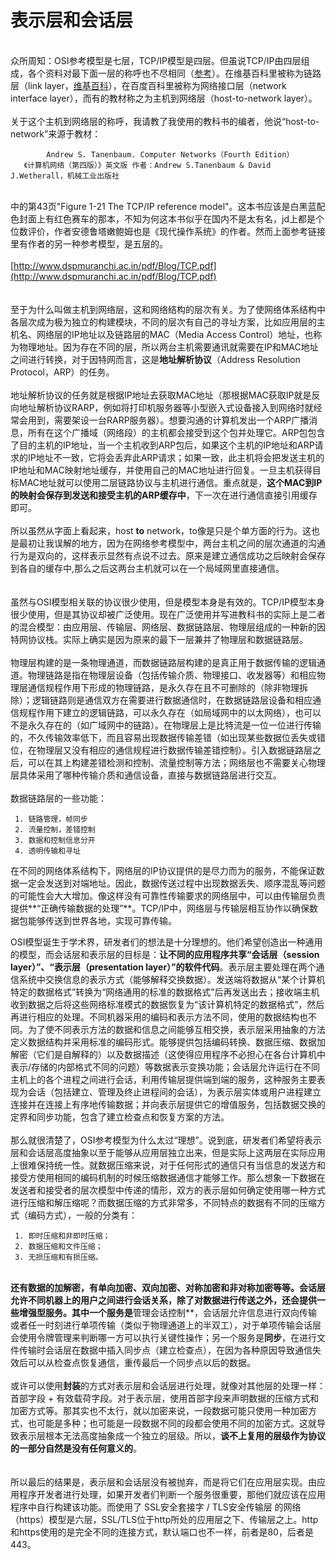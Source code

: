 # 表示层和会话层


<br />众所周知：OSI参考模型是七层，TCP/IP模型是四层。但虽说TCP/IP由四层组成，各个资料对最下面一层的称呼也不尽相同（[参考](https://en.m.wikipedia.org/wiki/Internet_protocol_suite#Layer_names_and_number_of_layers_in_the_literature)）。在维基百科里被称为链路层（link layer，[维基百科](https://en.m.wikipedia.org/wiki/Internet_protocol_suite)），在百度百科里被称为网络接口层（network interface layer），而有的教材称之为主机到网络层（host-to-network layer）。<br />
<br />关于这个主机到网络层的称呼，我请教了我使用的教科书的编者，他说“host-to-network”来源于教材：<br />

```
		Andrew S. Tanenbaum. Computer Networks（Fourth Edition）
   《计算机网络（第四版）》英文版 作者：Andrew S.Tanenbaum & David J.Wetherall，机械工业出版社
```

<br />中的第43页"Figure 1-21 The TCP/IP reference model"。这本书应该是白黑蓝配色封面上有红色赛车的那本，不知为何这本书似乎在国内不是太有名，jd上都是个位数评价，作者安德鲁塔嫩鲍姆也是《现代操作系统》的作者。然而上面参考链接里有作者的另一种参考模型，是五层的。<br />
<br />[http://www.dspmuranchi.ac.in/pdf/Blog/TCP.pdf](http://www.dspmuranchi.ac.in/pdf/Blog/TCP.pdf)<br />
<br />
<br />至于为什么叫做主机到网络层，这和网络结构的层次有关。为了使网络体系结构中各层次成为极为独立的构建模块，不同的层次有自己的寻址方案，比如应用层的主机名、网络层的IP地址以及链路层的MAC（Media Access Control）地址，也称为物理地址。因为存在不同的层，所以两台主机需要通讯就需要在IP和MAC地址之间进行转换，对于因特网而言，这是**地址解析协议**（Address Resolution Protocol，ARP）的任务。<br />
<br />地址解析协议的任务就是根据IP地址去获取MAC地址（那根据MAC获取IP就是反向地址解析协议RARP，例如将打印机服务器等小型嵌入式设备接入到网络时就经常会用到，需要架设一台RARP服务器）。想要沟通的计算机发出一个ARP广播消息，所有在这个广播域（网络段）的主机都会接受到这个包并处理它。ARP包包含了目的主机的IP地址，当一个主机收到ARP包后，如果这个主机的IP地址和ARP请求的IP地址不一致，它将会丢弃此ARP请求；如果一致，此主机将会把发送主机的IP地址和MAC映射地址缓存，并使用自己的MAC地址进行回复。一旦主机获得目标MAC地址就可以使用二层链路协议与主机进行通信。重点就是，**这个MAC到IP的映射会保存到发送和接受主机的ARP缓存中**，下一次在进行通信直接引用缓存即可。<br />
<br />所以虽然从字面上看起来，host **to** network，to像是只是个单方面的行为。这也是最初让我误解的地方，因为在网络参考模型中，两台主机之间的层次通道的沟通行为是双向的，这样表示显然有点说不过去。原来是建立通信成功之后映射会保存到各自的缓存中,那么之后这两台主机就可以在一个局域网里直接通信。<br />
<br />
<br />虽然与OSI模型相关联的协议很少使用，但是模型本身是有效的。TCP/IP模型本身很少使用，但是其协议却被广泛使用。现在广泛使用并写进教科书的实际上是二者的混合模型：由应用层、传输层、网络层、数据链路层、物理层组成的一种新的因特网协议栈。实际上确实是因为原来的最下一层兼并了物理层和数据链路层。<br />
<br />物理层构建的是一条物理通道，而数据链路层构建的是真正用于数据传输的逻辑通道。物理链路是指在物理层设备（包括传输介质、物理接口、收发器等）和相应物理层通信规程作用下形成的物理链路，是永久存在且不可删除的（除非物理拆除）；逻辑链路则是通信双方在需要进行数据通信时，在数据链路层设备和相应通信规程作用下建立的逻辑链路，可以永久存在（如局域网中的以太网络），也可以不是永久存在的（如广域网中的链路）。在物理层上是比特流是一位一位进行传输的，不久传输效率低下，而且容易出现数据传输差错（如出现某些数据位丢失或错位，在物理层又没有相应的通信规程进行数据传输差错控制）。引入数据链路层之后，可以在其上构建差错检测和控制、流量控制等方法；网络层也不需要关心物理层具体采用了哪种传输介质和通信设备，直接与数据链路层进行交互。<br />
<br />数据链路层的一些功能：<br />

```
 1. 链路管理，帧同步
 2. 流量控制，差错控制
 3. 数据和控制信息分开
 4. 透明传输和寻址
```


在不同的网络体系结构下，网络层的IP协议提供的是尽力而为的服务，不能保证数据一定会发送到对端地址。因此，数据传送过程中出现数据丢失、顺序混乱等问题的可能性会大大增加。像这样没有可靠性传输要求的网络层中，可以由传输层负责提供**“正确传输数据的处理”**。TCP/IP中，网络层与传输层相互协作以确保数据包能够传送到世界各地，实现可靠传输。

OSI模型诞生于学术界，研发者们的想法是十分理想的。他们希望创造出一种通用的模型，而会话层和表示层的目标是：**让不同的应用程序共享“会话层（session layer）”、“表示层（presentation layer）”的软件代码**。表示层主要处理在两个通信系统中交换信息的表示方式（能够解释交换数据）。发送端将数据从“某个计算机特定的数据格式”转换为“网络通用的标准的数据格式”后再发送出去；接收端主机收到数据之后将这些网络标准模式的数据恢复为“该计算机特定的数据格式”，然后再进行相应的处理。不同机器采用的编码和表示方法不同，使用的数据结构也不同。为了使不同表示方法的数据和信息之间能够互相交换，表示层采用抽象的方法定义数据结构并采用标准的编码形式。能够提供包括编码转换、数据压缩、数据加解密（它们是自解释的）以及数据描述（这使得应用程序不必担心在各台计算机中表示/存储的内部格式不同的问题）等数据表示变换功能；会话层允许运行在不同主机上的各个进程之间进行会话，利用传输层提供端到端的服务，这种服务主要表现为会话（包括建立、管理及终止进程间的会话），为表示层实体或用户进程建立连接并在连接上有序地传输数据；并向表示层提供它的增值服务，包括数据交换的定界和同步功能，包含了建立检查点和恢复方案的方法。<br />
<br />那么就很清楚了，OSI参考模型为什么太过“理想”。说到底，研发者们希望将表示层和会话层高度抽象以至于能够从应用层独立出来，但是实际上这两层在实际应用上很难保持统一性。就数据压缩来说，对于任何形式的通信只有当信息的发送方和接受方使用相同的编码机制的时候压缩数据通信才能够工作。那么想象一下数据在发送者和接受者的层次模型中传递的情形，双方的表示层如何确定使用哪一种方式进行压缩和解压缩呢？而数据压缩的方式非常多，不同特点的数据有不同的压缩方式（编码方式），一般的分类有：<br />

```
 1. 即时压缩和非即时压缩；
 2. 数据压缩和文件压缩；
 3. 无损压缩和有损压缩。
```
**<br />还有数据的加解密，有单向加密、双向加密、对称加密和非对称加密等等。会话层允许不同机器上的用户之间进行会话关系，除了对数据进行传送之外，还会提供一些增强型服务。其中一个服务是**管理会话控制**，会话层允许信息进行双向传输或者任一时刻进行单项传输（类似于物理通道上的半双工），对于单项传输会话层会使用令牌管理来判断哪一方可以执行关键性操作；另一个服务是**同步**，在进行文件传输时会话层在数据中插入同步点（建立检查点），在因为各种原因导致通信失效后可以从检查点恢复通信，重传最后一个同步点以后的数据。<br />
<br />或许可以使用**封装**的方式对表示层和会话层进行处理，就像对其他层的处理一样：首部字段 + 有效载荷字段。对于表示层，使用首部字段来声明数据的压缩方式和加密方式等。那其实也不太行，就以加密来说，一段数据可能只使用一种加密方式，也可能是多种；也可能是一段数据不同的段都会使用不同的加密方式。这就导致表示层根本无法高度抽象成一个独立的层级。所以，**谈不上复用的层级作为协议的一部分自然是没有任何意义的**。<br />
<br />
<br />所以最后的结果是，表示层和会话层没有被抛弃，而是将它们在应用层实现。由应用程序开发者进行处理，如果开发者们判断一个服务很重要，那他们就应该在应用程序中自行构建该功能。而使用了 SSL安全套接字 / TLS安全传输层 的网络（https）模型是六层，SSL/TLS位于http所处的应用层之下、传输层之上。http和https使用的是完全不同的连接方式，默认端口也不一样，前者是80，后者是443。
